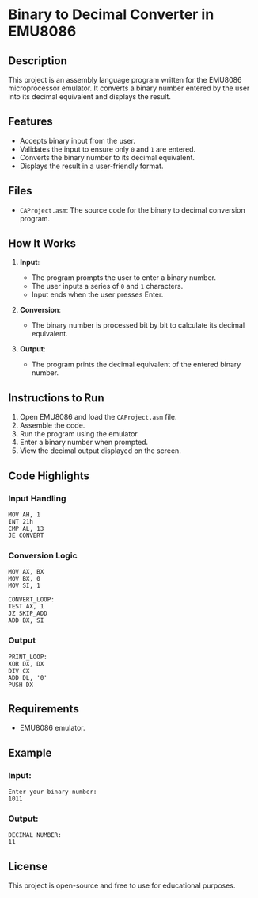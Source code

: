 # Binary to Decimal Converter in EMU8086

## Description

This project is an assembly language program written for the EMU8086 microprocessor emulator. It converts a binary number entered by the user into its decimal equivalent and displays the result.

## Features

- Accepts binary input from the user.
- Validates the input to ensure only `0` and `1` are entered.
- Converts the binary number to its decimal equivalent.
- Displays the result in a user-friendly format.

## Files

- `CAProject.asm`: The source code for the binary to decimal conversion program.

## How It Works

1. **Input**:
   - The program prompts the user to enter a binary number.
   - The user inputs a series of `0` and `1` characters.
   - Input ends when the user presses Enter.

2. **Conversion**:
   - The binary number is processed bit by bit to calculate its decimal equivalent.

3. **Output**:
   - The program prints the decimal equivalent of the entered binary number.

## Instructions to Run

1. Open EMU8086 and load the `CAProject.asm` file.
2. Assemble the code.
3. Run the program using the emulator.
4. Enter a binary number when prompted.
5. View the decimal output displayed on the screen.

## Code Highlights

### Input Handling
```assembly
MOV AH, 1      
INT 21h
CMP AL, 13        
JE CONVERT
```

### Conversion Logic
```assembly
MOV AX, BX   
MOV BX, 0      
MOV SI, 1   

CONVERT_LOOP: 
TEST AX, 1   
JZ SKIP_ADD
ADD BX, SI
```

### Output
```assembly
PRINT_LOOP: 
XOR DX, DX     
DIV CX         
ADD DL, '0'    
PUSH DX       
```

## Requirements

- EMU8086 emulator.

## Example

### Input:
```
Enter your binary number:
1011
```

### Output:
```
DECIMAL NUMBER:
11
```

## License

This project is open-source and free to use for educational purposes.
